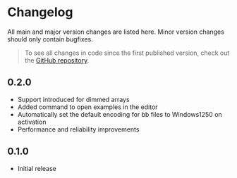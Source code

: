 # Changelog

All main and major version changes are listed here. Minor version changes should only contain bugfixes.
 > To see all changes in code since the first published version, check out the [GitHub repository](https://github.com/denesfilotas/vscode-blitz3d).

## 0.2.0
- Support introduced for dimmed arrays
- Added command to open examples in the editor
- Automatically set the default encoding for bb files to Windows1250 on activation
- Performance and reliability improvements

## 0.1.0

- Initial release